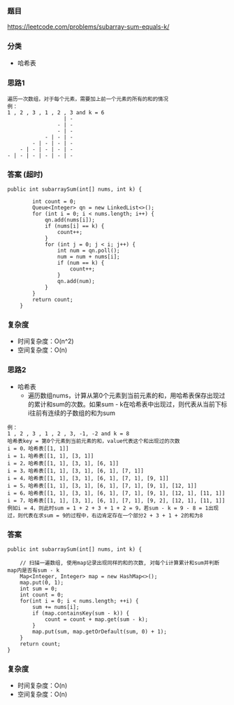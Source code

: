 ### 题目
https://leetcode.com/problems/subarray-sum-equals-k/

### 分类
* 哈希表

### 思路1
```
遍历一次数组，对于每个元素，需要加上前一个元素的所有的和的情况
例：
1 , 2 , 3 , 1 , 2 , 3 and k = 6
                  | -
                - | -
                - | -
            - | - | -
        - | - | - | -
    - | - | - | - | -
- | - | - | - | - | -
```

### 答案 (超时)
```
public int subarraySum(int[] nums, int k) {

        int count = 0;
        Queue<Integer> qn = new LinkedList<>();
        for (int i = 0; i < nums.length; i++) {
            qn.add(nums[i]);
            if (nums[i] == k) {
                count++;
            }
            for (int j = 0; j < i; j++) {
                int num = qn.poll();
                num = num + nums[i];
                if (num == k) {
                    count++;
                }
                qn.add(num);
            }
        }
        return count;
    }
```

### 复杂度
* 时间复杂度：O(n^2)
* 空间复杂度：O(n)

### 思路2
* 哈希表
    * 遍历数组nums，计算从第0个元素到当前元素的和，用哈希表保存出现过的累计和sum的次数。如果sum - k在哈希表中出现过，则代表从当前下标i往前有连续的子数组的和为sum
```
例：
1 , 2 , 3 , 1 , 2 , 3, -1, -2 and k = 8
哈希表key = 第0个元素到当前元素的和，value代表这个和出现过的次数
i = 0，哈希表[[1, 1]]
i = 1，哈希表[[1, 1], [3, 1]]
i = 2，哈希表[[1, 1], [3, 1], [6, 1]]
i = 3，哈希表[[1, 1], [3, 1], [6, 1], [7, 1]]
i = 4，哈希表[[1, 1], [3, 1], [6, 1], [7, 1], [9, 1]]
i = 5，哈希表[[1, 1], [3, 1], [6, 1], [7, 1], [9, 1], [12, 1]]
i = 6，哈希表[[1, 1], [3, 1], [6, 1], [7, 1], [9, 1], [12, 1], [11, 1]]
i = 7，哈希表[[1, 1], [3, 1], [6, 1], [7, 1], [9, 2], [12, 1], [11, 1]]
例如i = 4，则此时sum = 1 + 2 + 3 + 1 + 2 = 9，若sum - k = 9 - 8 = 1出现过，则代表在求sum = 9的过程中，右边肯定存在一个部分2 + 3 + 1 + 2的和为8
```

### 答案
```
public int subarraySum(int[] nums, int k) {

    // 扫描一遍数组, 使用map记录出现同样的和的次数, 对每个i计算累计和sum并判断map内是否有sum - k
    Map<Integer, Integer> map = new HashMap<>();
    map.put(0, 1);
    int sum = 0;
    int count = 0;
    for(int i = 0; i < nums.length; ++i) {
        sum += nums[i];
        if (map.containsKey(sum - k)) {
            count = count + map.get(sum - k);
        }
        map.put(sum, map.getOrDefault(sum, 0) + 1);
    }
    return count;
}
```

### 复杂度
* 时间复杂度：O(n)
* 空间复杂度：O(n)

